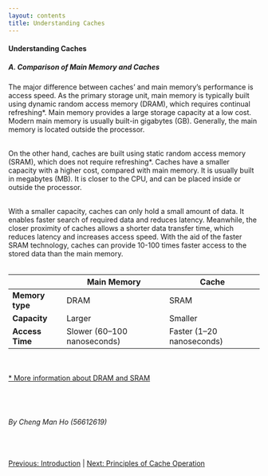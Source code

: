 ```yaml
---
layout: contents
title: Understanding Caches
---
```


<body>
<h4><b>Understanding Caches</b></h4>

<h5><b>A. Comparison of Main Memory and Caches</b></h5>
<div class="bodytext">
The major difference between caches’ and main memory’s performance is access speed. As the primary storage unit, main memory is typically built using dynamic random access memory (DRAM), which requires continual refreshing*. Main memory provides a large storage capacity at a low cost. Modern main memory is usually built-in gigabytes (GB). Generally, the main memory is located outside the processor. <br/><br/>

On the other hand, caches are built using static random access memory (SRAM), which does not require refreshing*. Caches have a smaller capacity with a higher cost, compared with main memory. It is usually built in megabytes (MB). It is closer to the CPU, and can be placed inside or outside the processor. <br/><br/>

With a smaller capacity, caches can only hold a small amount of data. It enables faster search of required data and reduces latency. Meanwhile, the closer proximity of caches allows a shorter data transfer time, which reduces latency and increases access speed. With the aid of the faster SRAM technology, caches can provide 10-100 times faster access to the stored data than the main memory.
<br/><br/>
  <table>
    <thead>
      <tr>
        <th></th>
        <th><b>Main Memory</b></th>
        <th><b>Cache</b></th>
      </tr>
    </thead>
    <tbody>
      <tr>
        <td><b>Memory type</b></td>
        <td>DRAM</td>
        <td>SRAM</td>
      </tr>
      <tr>
        <td><b>Capacity</b></td>
        <td>Larger</td>
        <td>Smaller</td>
      </tr>
      <tr>
        <td><b>Access Time</b></td>
        <td>Slower (60–100 nanoseconds)</td>
        <td>Faster (1–20 nanoseconds)</td>
      </tr>
    </tbody>
  </table>
</div>
<br/> <br/>
<div class="bodytext">
<a href="https://www.diffen.com/difference/Dynamic_random-access_memory_vs_Static_random-access_memory">* More information about DRAM and SRAM</a>
</div>
<br/> <br/> <br/>
<h6>By Cheng Man Ho (56612619)</h6>
<br/> <br/>
<div class="middle">
<a href="https://cs1102proj-cache.github.io/CS1102/contents/introduction.html">Previous: Introduction</a> | 
<a href="https://cs1102proj-cache.github.io/CS1102/contents/principles_of_cache_operation.html">Next: Principles of Cache Operation</a><br/>
